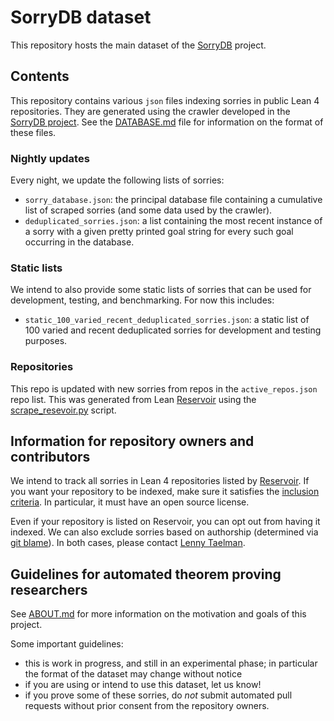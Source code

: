 # SorryDB dataset

This repository hosts the main dataset of the
[SorryDB](https://github.com/SorryDB/SorryDB) project.

## Contents

This repository contains various `json` files indexing sorries in public Lean 4
repositories. They are generated using the crawler developed in the
[SorryDB project](https://github.com/SorryDB/SorryDB/). See the
[DATABASE.md](https://github.com/SorryDB/SorryDB/blob/master/doc/DATABASE.md)
file for information on the format of these files.

### Nightly updates

Every night, we update the following lists of sorries:

- `sorry_database.json`: the principal database file containing a cumulative
  list of scraped sorries (and some data used by the crawler).
- `deduplicated_sorries.json`: a list containing the most recent instance of a
  sorry with a given pretty printed goal string for every such goal occurring in
  the database.

### Static lists

We intend to also provide some static lists of sorries that can be used for
development, testing, and benchmarking. For now this includes:

- `static_100_varied_recent_deduplicated_sorries.json`: a static list of 100 varied and recent deduplicated sorries for development and testing purposes.

### Repositories

This repo is updated with new sorries from repos in the `active_repos.json` repo
list. This was generated from Lean
[Reservoir](https://reservoir.lean-lang.org/packages) using the [scrape_resevoir.py](https://github.com/LennyTaelman/SorryDB/blob/master/sorrydb/cli/scrape_reservoir.py) script.

## Information for repository owners and contributors

We intend to track all sorries in Lean 4 repositories listed by
[Reservoir](https://reservoir.lean-lang.org/packages). If you want your
repository to be indexed, make sure it satisfies the [inclusion
criteria](https://reservoir.lean-lang.org/inclusion-criteria). In particular, it
must have an open source
license.

Even if your repository is listed on Reservoir, you can opt out from having it
indexed. We can also exclude sorries based on authorship (determined via [git
blame](https://git-scm.com/docs/git-blame)). In both cases, please contact
[Lenny Taelman](https://lennytaelman.github.io/).

## Guidelines for automated theorem proving researchers

See [ABOUT.md](https://github.com/SorryDB/SorryDB/blob/master/doc/ABOUT.md) for
more information on the motivation and goals of this project.

Some important guidelines:

- this is work in progress, and still in an experimental phase; in particular
  the format of the dataset may change without notice
- if you are using or intend to use this dataset, let us know!
- if you prove some of these sorries, do *not* submit automated pull requests
  without prior consent from the repository owners.

